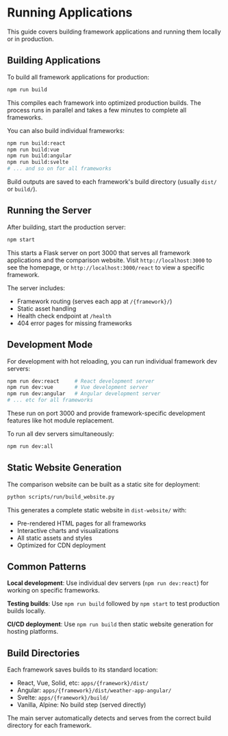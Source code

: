 # Running Applications

This guide covers building framework applications and running them locally or in production.

## Building Applications

To build all framework applications for production:

```bash
npm run build
```

This compiles each framework into optimized production builds. The process runs in parallel and takes a few minutes to complete all frameworks.

You can also build individual frameworks:

```bash
npm run build:react
npm run build:vue
npm run build:angular
npm run build:svelte
# ... and so on for all frameworks
```

Build outputs are saved to each framework's build directory (usually `dist/` or `build/`).

## Running the Server

After building, start the production server:

```bash
npm start
```

This starts a Flask server on port 3000 that serves all framework applications and the comparison website. Visit `http://localhost:3000` to see the homepage, or `http://localhost:3000/react` to view a specific framework.

The server includes:
- Framework routing (serves each app at `/{framework}/`)
- Static asset handling
- Health check endpoint at `/health`
- 404 error pages for missing frameworks

## Development Mode

For development with hot reloading, you can run individual framework dev servers:

```bash
npm run dev:react     # React development server
npm run dev:vue       # Vue development server  
npm run dev:angular   # Angular development server
# ... etc for all frameworks
```

These run on port 3000 and provide framework-specific development features like hot module replacement.

To run all dev servers simultaneously:

```bash
npm run dev:all
```

## Static Website Generation

The comparison website can be built as a static site for deployment:

```bash
python scripts/run/build_website.py
```

This generates a complete static website in `dist-website/` with:
- Pre-rendered HTML pages for all frameworks
- Interactive charts and visualizations  
- All static assets and styles
- Optimized for CDN deployment

## Common Patterns

**Local development**: Use individual dev servers (`npm run dev:react`) for working on specific frameworks.

**Testing builds**: Use `npm run build` followed by `npm start` to test production builds locally.

**CI/CD deployment**: Use `npm run build` then static website generation for hosting platforms.

## Build Directories

Each framework saves builds to its standard location:
- React, Vue, Solid, etc: `apps/{framework}/dist/`
- Angular: `apps/{framework}/dist/weather-app-angular/`
- Svelte: `apps/{framework}/build/`
- Vanilla, Alpine: No build step (served directly)

The main server automatically detects and serves from the correct build directory for each framework.